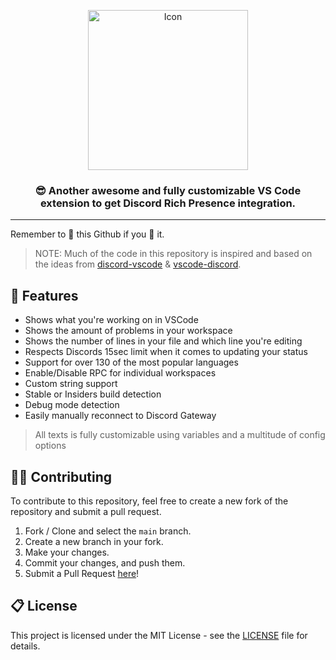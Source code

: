 <p align="center">
    <img src="https://i.imgur.com/ME8jLXS.png" alt="Icon" align="center" width="256">
<p>

<h3 align="center">
    😎 Another awesome and fully customizable VS Code extension to get Discord Rich Presence integration.
</h3>

---

Remember to 🌟 this Github if you 💖 it.

> NOTE: Much of the code in this repository is inspired and based on the ideas from [discord-vscode] & [vscode-discord].

## 📌 Features

* Shows what you're working on in VSCode
* Shows the amount of problems in your workspace
* Shows the number of lines in your file and which line you're editing
* Respects Discords 15sec limit when it comes to updating your status
* Support for over 130 of the most popular languages
* Enable/Disable RPC for individual workspaces
* Custom string support
* Stable or Insiders build detection
* Debug mode detection
* Easily manually reconnect to Discord Gateway

> All texts is fully customizable using variables and a multitude of config options

## 👨‍💻 Contributing

To contribute to this repository, feel free to create a new fork of the repository and submit a pull request.

1. Fork / Clone and select the `main` branch.
2. Create a new branch in your fork.
3. Make your changes.
4. Commit your changes, and push them.
5. Submit a Pull Request [here](https://github.com/LeonardSSH/vscord/pulls)!

## 📋 License

This project is licensed under the MIT License - see the [LICENSE](LICENSE) file for details.

[discord-vscode]:       https://github.com/iCrawl/discord-vscode/
[vscode-discord]:       https://github.com/Satoqz/vscode-discord
